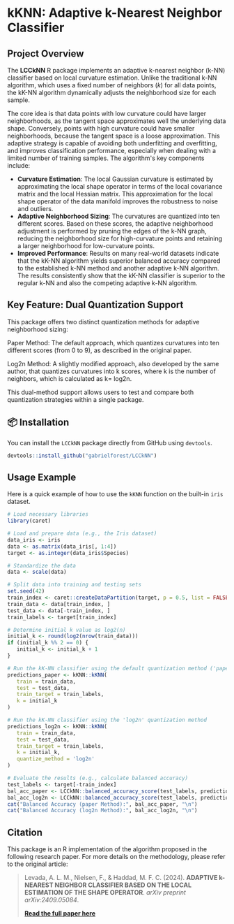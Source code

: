# kKNN: Adaptive k-Nearest Neighbor Classifier

## Project Overview

The **LCCkNN** R package implements an adaptive k-nearest neighbor (k-NN) classifier based on local curvature estimation. Unlike the traditional k-NN algorithm, which uses a fixed number of neighbors ($k$) for all data points, the kK-NN algorithm dynamically adjusts the neighborhood size for each sample.

The core idea is that data points with low curvature could have larger neighborhoods, as the tangent space approximates well the underlying data shape. Conversely, points with high curvature could have smaller neighborhoods, because the tangent space is a loose approximation. This adaptive strategy is capable of avoiding both underfitting and overfitting, and improves classification performance, especially when dealing with a limited number of training samples. 
The algorithm's key components include:

  * **Curvature Estimation**: The local Gaussian curvature is estimated by approximating the local shape operator in terms of the local covariance matrix and the local Hessian matrix. This approximation for the local shape operator of the data manifold improves the robustness to noise and outliers.
  * **Adaptive Neighborhood Sizing**: The curvatures are quantized into ten different scores. Based on these scores, the adaptive neighborhood adjustment is performed by pruning the edges of the k-NN graph, reducing the neighborhood size for high-curvature points and retaining a larger neighborhood for low-curvature points.
  * **Improved Performance**: Results on many real-world datasets indicate that the kK-NN algorithm yields superior balanced accuracy compared to the established k-NN method and another adaptive k-NN algorithm. The results consistently show that the kK-NN classifier is superior to the regular k-NN and also the competing adaptive k-NN algorithm.


## Key Feature: Dual Quantization Support
This package offers two distinct quantization methods for adaptive neighborhood sizing:


Paper Method: The default approach, which quantizes curvatures into ten different scores (from 0 to 9), as described in the original paper.

Log2n Method: A slightly modified approach, also developed by the same author, that quantizes curvatures into k scores, where k is the number of neighbors, which is calculated as k=
log2n.

This dual-method support allows users to test and compare both quantization strategies within a single package.

## 📦 Installation

You can install the `LCCkNN` package directly from GitHub using `devtools`.

```r
devtools::install_github("gabrielforest/LCCkNN")
```

## Usage Example

Here is a quick example of how to use the `kKNN` function on the built-in `iris` dataset.

```r
# Load necessary libraries
library(caret)

# Load and prepare data (e.g., the Iris dataset)
data_iris <- iris
data <- as.matrix(data_iris[, 1:4])
target <- as.integer(data_iris$Species)

# Standardize the data
data <- scale(data)

# Split data into training and testing sets
set.seed(42)
train_index <- caret::createDataPartition(target, p = 0.5, list = FALSE)
train_data <- data[train_index, ]
test_data <- data[-train_index, ]
train_labels <- target[train_index]

# Determine initial k value as log2(n)
initial_k <- round(log2(nrow(train_data)))
if (initial_k %% 2 == 0) {
   initial_k <- initial_k + 1
}

# Run the kK-NN classifier using the default quantization method ('paper')
predictions_paper <- kKNN::kKNN(
   train = train_data,
   test = test_data,
   train_target = train_labels,
   k = initial_k
)

# Run the kK-NN classifier using the 'log2n' quantization method
predictions_log2n <- kKNN::kKNN(
   train = train_data,
   test = test_data,
   train_target = train_labels,
   k = initial_k,
   quantize_method = 'log2n'
)

# Evaluate the results (e.g., calculate balanced accuracy)
test_labels <- target[-train_index]
bal_acc_paper <- LCCkNN::balanced_accuracy_score(test_labels, predictions_paper)
bal_acc_log2n <- LCCkNN::balanced_accuracy_score(test_labels, predictions_log2n)
cat("Balanced Accuracy (paper Method):", bal_acc_paper, "\n")
cat("Balanced Accuracy (log2n Method):", bal_acc_log2n, "\n")
```

## Citation

This package is an R implementation of the algorithm proposed in the following research paper. For more details on the methodology, please refer to the original article:

> Levada, A. L. M., Nielsen, F., & Haddad, M. F. C. (2024). **ADAPTIVE k-NEAREST NEIGHBOR CLASSIFIER BASED ON THE LOCAL ESTIMATION OF THE SHAPE OPERATOR**. *arXiv preprint arXiv:2409.05084*.
>
> **[Read the full paper here](https://arxiv.org/pdf/2409.05084)**
